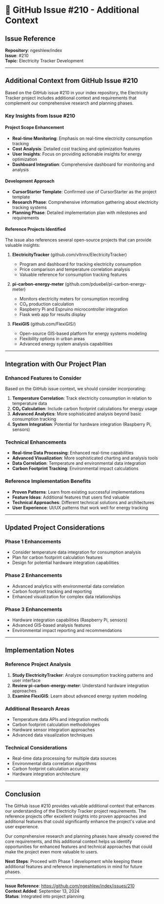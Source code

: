 # 🔌 GitHub Issue #210 - Additional Context

## Issue Reference
**Repository**: ngeshlew/index  
**Issue**: #210  
**Topic**: Electricity Tracker Development  

---

## Additional Context from GitHub Issue #210

Based on the GitHub issue #210 in your index repository, the Electricity Tracker project includes additional context and requirements that complement our comprehensive research and planning phases.

### Key Insights from Issue #210

#### Project Scope Enhancement
- **Real-time Monitoring**: Emphasis on real-time electricity consumption tracking
- **Cost Analysis**: Detailed cost tracking and optimization features
- **User Insights**: Focus on providing actionable insights for energy optimization
- **Dashboard Integration**: Comprehensive dashboard for monitoring and analysis

#### Development Approach
- **CursorStarter Template**: Confirmed use of CursorStarter as the project template
- **Research Phase**: Comprehensive information gathering about electricity tracking systems
- **Planning Phase**: Detailed implementation plan with milestones and requirements

#### Reference Projects Identified
The issue also references several open-source projects that can provide valuable insights:

1. **ElectricityTracker** (github.com/vltnnx/ElectricityTracker)
   - Program and dashboard for tracking electricity consumption
   - Price comparison and temperature correlation analysis
   - Valuable reference for consumption tracking features

2. **pi-carbon-energy-meter** (github.com/pduebel/pi-carbon-energy-meter)
   - Monitors electricity meters for consumption recording
   - CO₂ production calculation
   - Raspberry Pi and Espruino microcontroller integration
   - Flask web app for results display

3. **FlexiGIS** (github.com/FlexiGIS/)
   - Open-source GIS-based platform for energy systems modeling
   - Flexibility options in urban areas
   - Advanced energy system analysis capabilities

---

## Integration with Our Project Plan

### Enhanced Features to Consider
Based on the GitHub issue context, we should consider incorporating:

1. **Temperature Correlation**: Track electricity consumption in relation to temperature data
2. **CO₂ Calculation**: Include carbon footprint calculations for energy usage
3. **Advanced Analytics**: More sophisticated analysis beyond basic consumption tracking
4. **System Integration**: Potential for hardware integration (Raspberry Pi, sensors)

### Technical Enhancements
- **Real-time Data Processing**: Enhanced real-time capabilities
- **Advanced Visualization**: More sophisticated charting and analysis tools
- **Data Correlation**: Temperature and environmental data integration
- **Carbon Footprint Tracking**: Environmental impact calculations

### Reference Implementation Benefits
- **Proven Patterns**: Learn from existing successful implementations
- **Feature Ideas**: Additional features that users find valuable
- **Technical Approaches**: Different technical solutions and architectures
- **User Experience**: UI/UX patterns that work well for energy tracking

---

## Updated Project Considerations

### Phase 1 Enhancements
- Consider temperature data integration for consumption analysis
- Plan for carbon footprint calculation features
- Design for potential hardware integration capabilities

### Phase 2 Enhancements
- Advanced analytics with environmental data correlation
- Carbon footprint tracking and reporting
- Enhanced visualization for complex data relationships

### Phase 3 Enhancements
- Hardware integration capabilities (Raspberry Pi, sensors)
- Advanced GIS-based analysis features
- Environmental impact reporting and recommendations

---

## Implementation Notes

### Reference Project Analysis
1. **Study ElectricityTracker**: Analyze consumption tracking patterns and user interface
2. **Review pi-carbon-energy-meter**: Understand hardware integration approaches
3. **Examine FlexiGIS**: Learn about advanced energy system modeling

### Additional Research Areas
- Temperature data APIs and integration methods
- Carbon footprint calculation methodologies
- Hardware sensor integration approaches
- Advanced data visualization techniques

### Technical Considerations
- Real-time data processing for multiple data sources
- Environmental data correlation algorithms
- Carbon footprint calculation accuracy
- Hardware integration architecture

---

## Conclusion

The GitHub issue #210 provides valuable additional context that enhances our understanding of the Electricity Tracker project requirements. The reference projects offer excellent insights into proven approaches and additional features that could significantly enhance the project's value and user experience.

Our comprehensive research and planning phases have already covered the core requirements, and this additional context helps us identify opportunities for enhanced features and technical approaches that could make the project even more valuable to users.

**Next Steps**: Proceed with Phase 1 development while keeping these additional features and reference implementations in mind for future phases.

---

**Issue Reference**: https://github.com/ngeshlew/index/issues/210  
**Context Added**: September 13, 2024  
**Status**: Integrated into project planning
